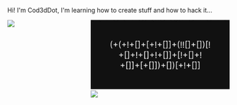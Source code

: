 Hi! I'm Cod3dDot, I'm learning how to create stuff and how to hack it...

<div style="display:flex; flex-direction: row;">
<img src="https://leetcard.jacoblin.cool/cod3ddot?theme=dark&font=Fira%20Code&ext=activity" width="50%"/>
<div>
  
<img src="/assets/code.svg" />
  
<img src="https://github-readme-stats.vercel.app/api?username=cod3ddot" />
  
</div>
</div>

